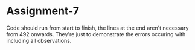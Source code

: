 # Assignment-7

Code should run from start to finish, the lines at the end aren't necessary from 492 onwards. They're just to demonstrate the errors occuring with including all observations.
